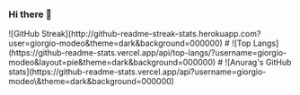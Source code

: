 ### Hi there 👋

<!--
**giorgio-modeo/giorgio-modeo** is a ✨ _special_ ✨ repository because its `README.md` (this file) appears on your GitHub profile.

Here are some ideas to get you started:

- 🔭 I’m currently working on ...
- 🌱 I’m currently learning ...
- 👯 I’m looking to collaborate on ...
- 🤔 I’m looking for help with ...
- 💬 Ask me about ...
- 📫 How to reach me: ...
- 😄 Pronouns: ...
- ⚡ Fun fact: ...
-->
<div align="center">
<img src="https://komarev.com/ghpvc/?username=giorgio-modeo&style=flat-square&color=blueviolet" alt=""/>
</div>
![GitHub Streak](http://github-readme-streak-stats.herokuapp.com?user=giorgio-modeo&theme=dark&background=000000)
#
![Top Langs](https://github-readme-stats.vercel.app/api/top-langs/?username=giorgio-modeo&layout=pie&theme=dark&background=000000)
#
![Anurag's GitHub stats](https://github-readme-stats.vercel.app/api?username=giorgio-modeo\&theme=dark&background=000000)
